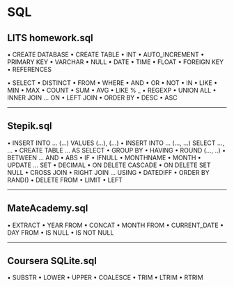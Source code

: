 # SQL

## LITS homework.sql

• CREATE DATABASE
• CREATE TABLE
• INT 
• AUTO_INCREMENT 
• PRIMARY KEY
• VARCHAR
• NULL
• DATE
• TIME
• FLOAT
• FOREIGN KEY 
• REFERENCES

• SELECT
• DISTINCT
• FROM
• WHERE
• AND
• OR
• NOT
• IN
• LIKE
• MIN
• MAX
• COUNT
• SUM
• AVG
• LIKE % _
• REGEXP
• UNION ALL
• INNER JOIN ... ON
• LEFT JOIN
• ORDER BY 
• DESC
• ASC

***

## Stepik.sql

• INSERT INTO ... (...) VALUES (...), (...)
• INSERT INTO ... (..., ...) SELECT ..., ...
• CREATE TABLE ... AS SELECT
• GROUP BY
• HAVING
• ROUND (..., ..)
• BETWEEN ... AND
• ABS
• IF
• IFNULL
• MONTHNAME
• MONTH
• UPDATE ... SET
• DECIMAL
• ON DELETE CASCADE
• ON DELETE SET NULL
• CROSS JOIN
• RIGHT JOIN ... USING
• DATEDIFF
• ORDER BY RAND()
• DELETE FROM
• LIMIT
• LEFT

***

## MateAcademy.sql

• EXTRACT
• YEAR FROM
• CONCAT
• MONTH FROM
• CURRENT_DATE
• DAY FROM
• IS NULL
• IS NOT NULL

***

## Coursera SQLite.sql
• SUBSTR
• LOWER
• UPPER
• COALESCE
• TRIM
• LTRIM
• RTRIM
